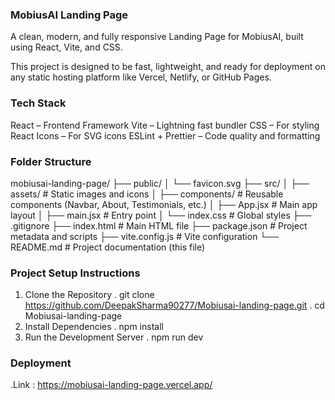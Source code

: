 
### MobiusAI Landing Page
A clean, modern, and fully responsive Landing Page for MobiusAI, built using React, Vite, and CSS.

This project is designed to be fast, lightweight, and ready for deployment on any static hosting platform like Vercel, Netlify, or GitHub Pages.

### Tech Stack

React – Frontend Framework
Vite – Lightning fast bundler
CSS – For styling
React Icons – For SVG icons
ESLint + Prettier – Code quality and formatting

### Folder Structure

mobiusai-landing-page/
├── public/
│   └── favicon.svg
├── src/
│   ├── assets/       # Static images and icons
│   ├── components/   # Reusable components (Navbar, About, Testimonials, etc.)
│   ├── App.jsx       # Main app layout
│   ├── main.jsx      # Entry point
│   └── index.css     # Global styles
├── .gitignore
├── index.html        # Main HTML file
├── package.json      # Project metadata and scripts
├── vite.config.js    # Vite configuration
└── README.md         # Project documentation (this file)

### Project Setup Instructions

1. Clone the Repository
   . git clone https://github.com/DeepakSharma90277/Mobiusai-landing-page.git
   . cd Mobiusai-landing-page
2. Install Dependencies
   . npm install
3. Run the Development Server
   . npm run dev
   
### Deployment
   .Link : https://mobiusai-landing-page.vercel.app/
